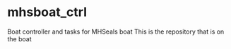 # mhsboat_ctrl
Boat controller and tasks for MHSeals boat
This is the repository that is on the boat
